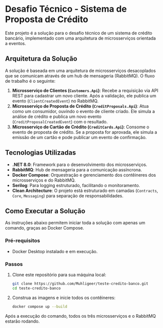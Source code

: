 # Desafio Técnico - Sistema de Proposta de Crédito

Este projeto é a solução para o desafio técnico de um sistema de crédito bancário, implementado com uma arquitetura de microsserviços orientada a eventos.

## Arquitetura da Solução

A solução é baseada em uma arquitetura de microsserviços desacoplados que se comunicam através de um hub de mensageria (RabbitMQ). O fluxo de trabalho é o seguinte:

1.  **Microsserviço de Clientes (`Customers.Api`)**: Recebe a requisição via API REST para cadastrar um novo cliente. Após a validação, ele publica um evento (`ClientCreatedEvent`) no RabbitMQ.
2.  **Microsserviço de Proposta de Crédito (`CreditProposals.Api`)**: Atua como um consumidor, ouvindo o evento de cliente criado. Ele simula a análise de crédito e publica um novo evento (`CreditProposalCreatedEvent`) com o resultado.
3.  **Microsserviço de Cartão de Crédito (`CreditCards.Api`)**: Consome o evento de proposta de crédito. Se a proposta for aprovada, ele simula a emissão de um cartão e pode publicar um evento de confirmação.

## Tecnologias Utilizadas

* **.NET 8.0**: Framework para o desenvolvimento dos microsserviços.
* **RabbitMQ**: Hub de mensageria para a comunicação assíncrona.
* **Docker Compose**: Orquestração e gerenciamento dos contêineres dos microsserviços e do RabbitMQ.
* **Serilog**: Para logging estruturado, facilitando o monitoramento.
* **Clean Architecture**: O projeto está estruturado em camadas (`Contracts`, `Core`, `Messaging`) para separação de responsabilidades.

## Como Executar a Solução

As instruções abaixo permitem iniciar toda a solução com apenas um comando, graças ao Docker Compose.

### Pré-requisitos

* Docker Desktop instalado e em execução.

### Passos

1.  Clone este repositório para sua máquina local:
    ```bash
    git clone https://github.com/Muhligeer/teste-credito-banco.git
    cd teste-credito-banco
    ```
2.  Construa as imagens e inicie todos os contêineres:
    ```bash
    docker compose up --build
    ```
Após a execução do comando, todos os três microsserviços e o RabbitMQ estarão rodando.
